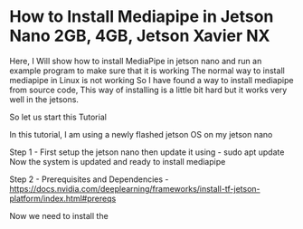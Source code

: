 # How to Install Mediapipe in Jetson Nano 2GB, 4GB, Jetson Xavier NX


Here, I Will show how to install MediaPipe in jetson nano and run an example program to make sure that it is working
The normal way to install mediapipe in Linux is not working 
So I have found a way to install mediapipe from source code, This way of installing is a little bit hard but it works very well in the jetsons.

So let us start this Tutorial 


In this tutorial, I am using a newly flashed jetson OS on my jetson nano 

Step 1 - First setup the jetson nano then update it using - sudo apt update
Now the system is updated and ready to install mediapipe

Step 2 -  Prerequisites and Dependencies - https://docs.nvidia.com/deeplearning/frameworks/install-tf-jetson-platform/index.html#prereqs

Now we need to install the 
